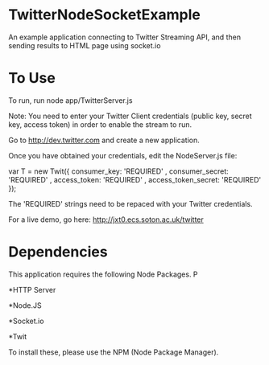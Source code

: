 TwitterNodeSocketExample
========================

An example application connecting to Twitter Streaming API, and then sending results to HTML page using socket.io

To Use
======

To run, run node app/TwitterServer.js

Note: You need to enter your Twitter Client credentials (public key, secret key, access token) in order to enable the stream to run.

Go to http://dev.twitter.com and create a new application.

Once you have obtained your credentials, edit the NodeServer.js file:

var T = new Twit({
    consumer_key:         'REQUIRED'
  , consumer_secret:      'REQUIRED'
  , access_token:         'REQUIRED'
  , access_token_secret:  'REQUIRED'
});

The 'REQUIRED' strings need to be repaced with your Twitter credentials.

For a live demo, go here: http://jxt0.ecs.soton.ac.uk/twitter


Dependencies
===========

This application requires the following Node Packages. P

*HTTP Server

*Node.JS 

*Socket.io

*Twit

To install these, please use the NPM (Node Package Manager).

